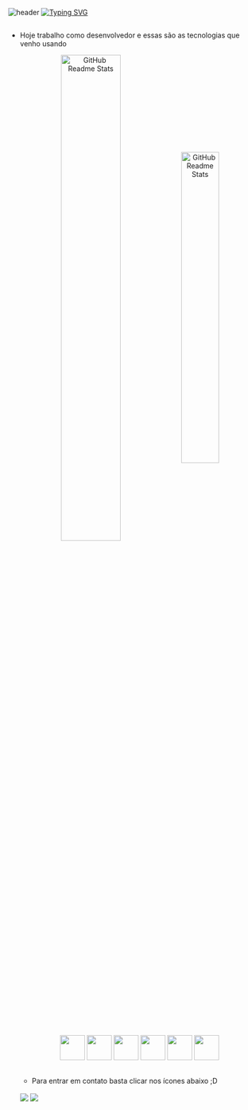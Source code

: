 ![header](https://capsule-render.vercel.app/api?type=waving&color=ff2400&height=120&section=header)
[![Typing SVG](https://readme-typing-svg.herokuapp.com/?color=00bfbf&size=35&center=true&vCenter=true&width=1000&lines=Olá+meu+nome+é+Lucas+;Bem+Vindo+ao+meu+Perfil!+:%29)](https://git.io/typing-svg)

## 
- Hoje trabalho como desenvolvedor e essas são as tecnologias que venho usando
  <div align="center">
    <img width="50%" src="https://github-readme-stats.vercel.app/api?username=Peixooto&show_icons=true&theme=dracula&include_all_commits=true&count_private=true" align="center" alt="GitHub Readme Stats" />
     <img width="40%" src="https://github-readme-stats.vercel.app/api/top-langs/?username=Peixooto&layout=compact&langs_count=16&theme=dracula" align="center" alt="GitHub Readme Stats" />
  </div>

  <div style="display: inline_block" align="center"><br>
  <img height="50" width="50" src="https://cdn.jsdelivr.net/gh/devicons/devicon/icons/angularjs/angularjs-original.svg" />
  <img height="50" width="50" src="https://cdn.jsdelivr.net/gh/devicons/devicon/icons/css3/css3-original.svg" />
  <img height="50" width="50" src="https://cdn.jsdelivr.net/gh/devicons/devicon/icons/html5/html5-original.svg" />
  <img height="50" width="50" src="https://cdn.jsdelivr.net/gh/devicons/devicon/icons/javascript/javascript-original.svg" />
  <img height="50" width="50" src="https://cdn.jsdelivr.net/gh/devicons/devicon/icons/typescript/typescript-original.svg" />
  <img height="50" width="50" src="https://cdn.jsdelivr.net/gh/devicons/devicon/icons/python/python-original.svg" />
  </div>
  
  ##
  - Para entrar em contato basta clicar nos ícones abaixo ;D 
  <div><br>
    <a href="https://www.linkedin.com/in/lucaspeixotodev/" target="_blank"><img src="https://img.shields.io/badge/-LinkedIn-%230077B5?style=for-the-badge&logo=linkedin&logoColor=white" target="_blank"></a>
    <a href="mailto:lucas.peixotodev@outlook.com" ><img src="https://img.shields.io/badge/Microsoft_Outlook-0078D4?style=for-the-badge&logo=microsoft-outlook&logoColor=white"></a>
  </div>
  
